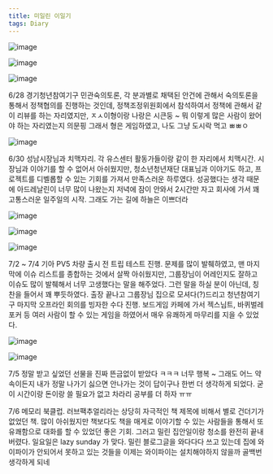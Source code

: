 ```yaml
---
title: 미일린 이일기
tags: Diary
---
```



![image](/assets/images/250706_01.jpeg)

![image](/assets/images/250706_02.jpeg)

![image](/assets/images/250706_03.jpeg)

6/28
경기청년참여기구 민관숙의토론, 각 분과별로 채택된 안건에 관해서 숙의토론을 통해서 정책협의를 진행하는 것인데, 정책조정위원회에서 참석하여서 정책에 관해서 같이 리뷰를 하는 자리였지만, ㅈㅅ이형이랑 나랑은 시큰둥 ~ 뭐 이렇게 많은 사람이 왔어야 하는 자리였는지 의문핑 그래서 형은 게임하였고, 나도 그냥 도시락 먹고 ㅃㅃㅇ


![image](/assets/images/250706_05.jpeg)

6/30
성남시장님과 치맥자리. 각 유스센터 활동가들이랑 같이 한 자리에서 치맥시간. 시장님과 이야기를 할 수 없어서 아쉬웠지만, 청소년청년재단 대표님과 이야기도 하고, 프로젝트를 디벨롭할 수 있는 기회를 가져서 만족스러운 하루였다. 성공했다는 생각 때문에 아드레날린이 너무 많이 나왔는지 저녁에 잠이 안와서 2시간만 자고 회사에 가서 꽤 고통스러운 일주일의 시작. 그래도 가는 길에 하늘은 이쁘더라


![image](/assets/images/250706_06.jpeg)

![image](/assets/images/250706_07.jpeg)

![image](/assets/images/250706_08.jpeg)


7/2 ~ 7/4
기아 PV5 차량 출시 전 트립 테스트 진행. 문제를 많이 발췌하였고, 맨 마지막에 이슈 리스트를 종합하는 것에서 살짝 아쉬웠지만, 그룹장님이 어레인지도 잘하고 이슈도 많이 발췌해서 너무 고생했다는 말을 해주었다. 그런 말을 하실 분이 아닌데, 칭찬을 들어서 꽤 뿌듯하였다. 출장 끝나고 그룹장님 집으로 모셔다(?)드리고 청년참여기구 마지막 오프라인 회의를 빙자한 수다 진행. 보드게임 카페에 가서 젝스님트, 바퀴벌레포커 등 여러 사람이 할 수 있는 게임을 하였어서 매우 유쾌하게 마무리를 지을 수 있었다.

![image](/assets/images/250706_09.jpeg)

![image](/assets/images/250706_10.jpeg)

7/5
정말 받고 싶었던 선물을 진짜 뜬금없이 받았다 ㅋㅋㅋ 너무 행복 ~ 그래도 어느 약속이든지 내가 정말 나가기 싫으면 안나가는 것이 답이구나 한번 더 생각하게 되었다. 굳이 시간이랑 돈이랑 쓸 필요가 없고 차라리 공부를 더 하자 ㅠㅠ

7/6
메모리 북클럽. 러브팩추얼리라는 상당히 자극적인 책 제목에 비해서 별로 건더기가 없었던 책. 많이 아쉬웠지만 책보다도 책을 매게로 이야기할 수 있는 사람들을 통해서 또 유쾌함으로 대화를 할 수 있었던 좋은 기회. 그러고 밀린 집안일이랑 청소를 완전히 끝내버렸다. 일요일은 lazy sunday 가 맞다. 밀린 블로그글을 와다다다 쓰고 있는데 집에 와이파이가 안되어서 못하고 있는 것들을 이제는 와이파이는 설치해야하지 않을까 골백번 생각하게 되네